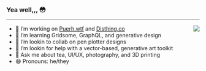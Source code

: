 ### Yea well,,, 😳
<hr>
<div>
  <img align="right" src="https://github-readme-stats.vercel.app/api/top-langs/?username=tonyketcham&show_icons=true&theme=nightowl&hide=php,plsql" />
  <ul>
    <li>🔭 I’m working on <a href="https://github.com/tonyketcham/puerh.wtf"+>Puerh.wtf</a> and <a href="https://disthing.co">Disthing.co</a></li>
    <li>🌱 I’m learning Gridsome, GraphQL, and generative design</li>
    <li>👯 I’m lookin to collab on pen plotter designs</li>
    <li>🤔 I’m lookin for help with a vector-based, generative art toolkit</li>
    <li>💬 Ask me about tea, UI/UX, photography, and 3D printing</li>
    <li>😄 Pronouns: he/they</li>
  </ul>
</div>
<!--<img src="https://github-readme-stats.vercel.app/api?username=tonyketcham&show_icons=true&theme=nightowl&count_private=true" />-->

